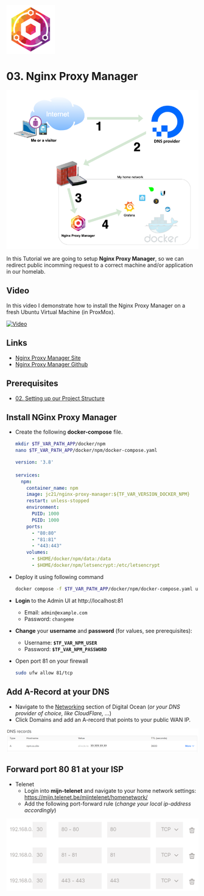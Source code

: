 ![NPM Logo](_assets/images/nginx_proxy.png)
# 03. Nginx Proxy Manager

![NPM Banner](_assets/images/nginx_proxy_banner.png)

In this Tutorial we are going to setup **Nginx Proxy Manager**, so we can redirect public incomming request to a correct machine and/or application in our homelab.

## Video

In this video I demonstrate how to install the Nginx Proxy Manager on a fresh Ubuntu Virtual Machine (in ProxMox).

[![Video](_assets/images/nginx_proxy-video.png)](https://youtu.be/XXXXXXXXXXXXXXXXXXXXXXX)

## Links

- [Nginx Proxy Manager Site](https://nginxproxymanager.com)
- [Nginx Proxy Manager Github](https://github.com/NginxProxyManager/nginx-proxy-manager)

## Prerequisites

- [02. Setting up our Project Structure](../02_setting_up_our_project_structure/README.md)

## Install NGinx Proxy Manager

- Create the following **docker-compose** file.

  ```bash
  mkdir $TF_VAR_PATH_APP/docker/npm
  nano $TF_VAR_PATH_APP/docker/npm/docker-compose.yaml
  ```

  ```yaml
  version: '3.8'

  services:
    npm: 
      container_name: npm
      image: jc21/nginx-proxy-manager:${TF_VAR_VERSION_DOCKER_NPM}
      restart: unless-stopped
      environment:
        PUID: 1000
        PGID: 1000
      ports:
        - "80:80"
        - "81:81"
        - "443:443"
      volumes:
        - $HOME/docker/npm/data:/data
        - $HOME/docker/npm/letsencrypt:/etc/letsencrypt
  ```

- Deploy it using following command
  ```bash
  docker compose -f $TF_VAR_PATH_APP/docker/npm/docker-compose.yaml up -d
  ```

- **Login** to the Admin UI at http://localhost:81
    - Email: `admin@example.com`
    - Password: `changeme`
- **Change** your **username** and **password** (for values, see prerequisites):
  - Username: **`$TF_VAR_NPM_USER`**
  - Password: **`$TF_VAR_NPM_PASSWORD`**

- Open port 81 on your firewall
  ```bash
  sudo ufw allow 81/tcp
  ```

## Add A-Record at your DNS

- Navigate to the [Networking](https://cloud.digitalocean.com/networking) section of Digital Ocean (*or your DNS provider of choice, like CloudFlare, …*)
- Click Domains and add an A-record that points to your public WAN IP.

![Digital Ocean DNS](_assets/images/dns.png)

## Forward port 80 81 at your ISP

- Telenet
  - Login into **mijn-telenet** and navigate to your home network settings:
https://mijn.telenet.be/mijntelenet/homenetwork/
  - Add the following port-forward rule (*change your local ip-address accordingly*)

![Telenet Port Forward](_assets/images/forward.png)
